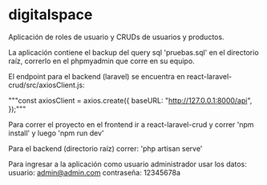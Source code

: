 # digitalspace
Aplicación de roles de usuario y CRUDs de usuarios y productos.

La aplicación contiene el backup del query sql 'pruebas.sql' en el directorio raíz, correrlo en el 
phpmyadmin que corre en su equipo.

El endpoint para el backend (laravel) se encuentra en react-laravel-crud/src/axiosClient.js: 

"""const axiosClient = axios.create({
    baseURL: "http://127.0.0.1:8000/api",
});"""

Para correr el proyecto en el frontend ir a react-laravel-crud y correr 'npm install' y luego
'npm run dev'

Para el backend (directorio raíz) correr: 'php artisan serve'

Para ingresar a la aplicación como usuario administrador usar los datos:
usuario: admin@admin.com
contraseña: 12345678a
